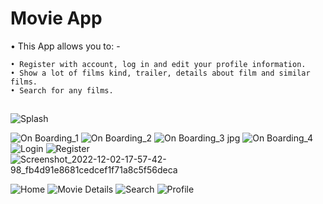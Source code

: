 # Movie App
• This App allows you to: -

    • Register with account, log in and edit your profile information.
    • Show a lot of films kind, trailer, details about film and similar films.
    • Search for any films.
##
![Splash](https://github.com/MohammedAshraf19/Test/assets/92050638/1e7a5dde-f877-4047-9a57-d22c1c65b59f)

![On Boarding_1](https://github.com/MohammedAshraf19/Test/assets/92050638/cf4d11fe-14a5-4d7b-b064-8e3e480fa059)
![On Boarding_2](https://github.com/MohammedAshraf19/Test/assets/92050638/51b718ec-13e6-4d85-b444-51d7452813dd)
![On Boarding_3 jpg](https://github.com/MohammedAshraf19/Test/assets/92050638/994e84b3-4b5a-4a2f-b0e6-f7441ab6b93b)
![On Boarding_4](https://github.com/MohammedAshraf19/Test/assets/92050638/cfe5b4c6-bec4-4075-8227-df4a42dbd0c9)
![Login](https://github.com/MohammedAshraf19/Test/assets/92050638/e332ff2f-0ccd-48d9-aa52-b9ffc65382b2)
![Register](https://github.com/MohammedAshraf19/Test/assets/92050638/a1be0a83-6985-4796-89af-7cfc1144d6cc)
![Screenshot_2022-12-02-17-57-42-98_fb4d91e8681cedcef1f71a8c5f56deca](https://github.com/MohammedAshraf19/Test/assets/92050638/8095587f-4115-4ce4-a8ef-30925ba96fb3)

![Home](https://github.com/MohammedAshraf19/Test/assets/92050638/138dee14-f61d-4887-9ad7-d4775c46682d)
![Movie Details](https://github.com/MohammedAshraf19/Test/assets/92050638/71f56db0-2cdd-4628-9fc2-69559609aae3)
![Search](https://github.com/MohammedAshraf19/Test/assets/92050638/555df381-8f1d-4021-8952-30c27771b9fb)
![Profile](https://github.com/MohammedAshraf19/Test/assets/92050638/719eb21e-a60a-419c-bd59-86de479fa003)
